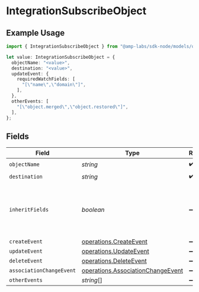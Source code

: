 # IntegrationSubscribeObject

## Example Usage

```typescript
import { IntegrationSubscribeObject } from "@amp-labs/sdk-node/models/operations";

let value: IntegrationSubscribeObject = {
  objectName: "<value>",
  destination: "<value>",
  updateEvent: {
    requiredWatchFields: [
      "[\"name\",\"domain\"]",
    ],
  },
  otherEvents: [
    "[\"object.merged\",\"object.restored\"]",
  ],
};
```

## Fields

| Field                                                                                  | Type                                                                                   | Required                                                                               | Description                                                                            |
| -------------------------------------------------------------------------------------- | -------------------------------------------------------------------------------------- | -------------------------------------------------------------------------------------- | -------------------------------------------------------------------------------------- |
| `objectName`                                                                           | *string*                                                                               | :heavy_check_mark:                                                                     | N/A                                                                                    |
| `destination`                                                                          | *string*                                                                               | :heavy_check_mark:                                                                     | N/A                                                                                    |
| `inheritFields`                                                                        | *boolean*                                                                              | :heavy_minus_sign:                                                                     | If true, the subscribe object will inherit the fields from the read object.            |
| `createEvent`                                                                          | [operations.CreateEvent](../../models/operations/createevent.md)                       | :heavy_minus_sign:                                                                     | N/A                                                                                    |
| `updateEvent`                                                                          | [operations.UpdateEvent](../../models/operations/updateevent.md)                       | :heavy_minus_sign:                                                                     | N/A                                                                                    |
| `deleteEvent`                                                                          | [operations.DeleteEvent](../../models/operations/deleteevent.md)                       | :heavy_minus_sign:                                                                     | N/A                                                                                    |
| `associationChangeEvent`                                                               | [operations.AssociationChangeEvent](../../models/operations/associationchangeevent.md) | :heavy_minus_sign:                                                                     | N/A                                                                                    |
| `otherEvents`                                                                          | *string*[]                                                                             | :heavy_minus_sign:                                                                     | N/A                                                                                    |